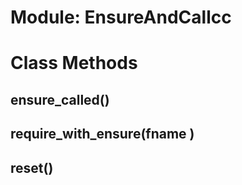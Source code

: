 # Module: EnsureAndCallcc
    



# Class Methods
## ensure_called() [](#method-c-ensure_called)
## require_with_ensure(fname ) [](#method-c-require_with_ensure)
## reset() [](#method-c-reset)

